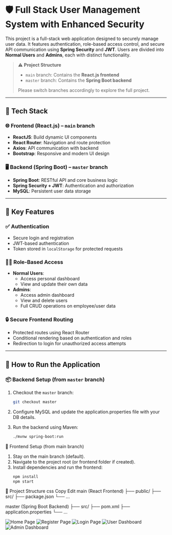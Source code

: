 # 🛡️ Full Stack User Management System with Enhanced Security

This project is a full-stack web application designed to securely manage user data. It features authentication, role-based access control, and secure API communication using **Spring Security** and **JWT**. Users are divided into **Normal Users** and **Admins**, each with distinct functionality.

> ⚠️ **Project Structure**
> - `main` branch: Contains the **React.js frontend**
> - `master` branch: Contains the **Spring Boot backend**
>
> Please switch branches accordingly to explore the full project.

---

## 🧩 Tech Stack

### 🌐 Frontend (React.js) – `main` branch
- **ReactJS**: Build dynamic UI components
- **React Router**: Navigation and route protection
- **Axios**: API communication with backend
- **Bootstrap**: Responsive and modern UI design

### 🖥️ Backend (Spring Boot) – `master` branch
- **Spring Boot**: RESTful API and core business logic
- **Spring Security + JWT**: Authentication and authorization
- **MySQL**: Persistent user data storage

---

## 🔐 Key Features

### ✅ Authentication
- Secure login and registration
- JWT-based authentication
- Token stored in `localStorage` for protected requests

### 🧑‍💼 Role-Based Access
- **Normal Users**:
  - Access personal dashboard
  - View and update their own data
- **Admins**:
  - Access admin dashboard
  - View and delete users
  - Full CRUD operations on employee/user data

### 🔒 Secure Frontend Routing
- Protected routes using React Router
- Conditional rendering based on authentication and roles
- Redirection to login for unauthorized access attempts

---

## 🚀 How to Run the Application

### 📦 Backend Setup (from `master` branch)
1. Checkout the `master` branch:
   ```bash
   git checkout master

2. Configure MySQL and update the application.properties file with your DB details.

3. Run the backend using Maven:
    ```bash
    ./mvnw spring-boot:run

🎨 Frontend Setup (from main branch)
1. Stay on the main branch (default).
2. Navigate to the project root (or frontend folder if created).
3. Install dependencies and run the frontend:
    ```bash
    npm install
    npm start

📁 Project Structure
css
Copy
Edit
main (React Frontend)
├── public/
├── src/
├── package.json
└── ...

master (Spring Boot Backend)
├── src/
├── pom.xml
├── application.properties
└── ...

![Home Page](screenshots/home.png)
![Register Page](screenshots/register.png)
![Login Page](screenshots/login.png)
![User Dashboard](screenshots/user-dashboard.png)
![Admin Dashboard](screenshots/admin-dashboard.png)